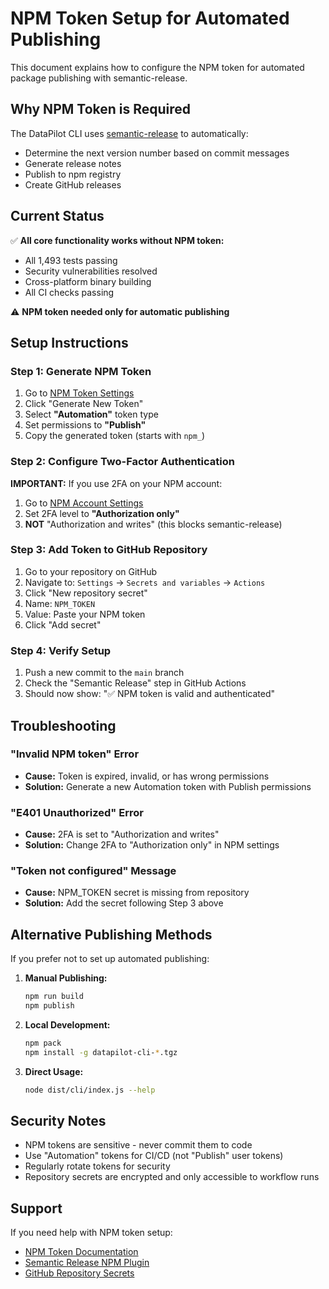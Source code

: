 # NPM Token Setup for Automated Publishing

This document explains how to configure the NPM token for automated package publishing with semantic-release.

## Why NPM Token is Required

The DataPilot CLI uses [semantic-release](https://github.com/semantic-release/semantic-release) to automatically:
- Determine the next version number based on commit messages
- Generate release notes
- Publish to npm registry
- Create GitHub releases

## Current Status

✅ **All core functionality works without NPM token:**
- All 1,493 tests passing
- Security vulnerabilities resolved  
- Cross-platform binary building
- All CI checks passing

⚠️ **NPM token needed only for automatic publishing**

## Setup Instructions

### Step 1: Generate NPM Token

1. Go to [NPM Token Settings](https://www.npmjs.com/settings/tokens)
2. Click "Generate New Token"
3. Select **"Automation"** token type
4. Set permissions to **"Publish"**
5. Copy the generated token (starts with `npm_`)

### Step 2: Configure Two-Factor Authentication

**IMPORTANT:** If you use 2FA on your NPM account:

1. Go to [NPM Account Settings](https://www.npmjs.com/settings/profile)
2. Set 2FA level to **"Authorization only"** 
3. **NOT** "Authorization and writes" (this blocks semantic-release)

### Step 3: Add Token to GitHub Repository

1. Go to your repository on GitHub
2. Navigate to: `Settings` → `Secrets and variables` → `Actions`
3. Click "New repository secret"
4. Name: `NPM_TOKEN`
5. Value: Paste your NPM token
6. Click "Add secret"

### Step 4: Verify Setup

1. Push a new commit to the `main` branch
2. Check the "Semantic Release" step in GitHub Actions
3. Should now show: "✅ NPM token is valid and authenticated"

## Troubleshooting

### "Invalid NPM token" Error

- **Cause:** Token is expired, invalid, or has wrong permissions
- **Solution:** Generate a new Automation token with Publish permissions

### "E401 Unauthorized" Error

- **Cause:** 2FA is set to "Authorization and writes"
- **Solution:** Change 2FA to "Authorization only" in NPM settings

### "Token not configured" Message

- **Cause:** NPM_TOKEN secret is missing from repository
- **Solution:** Add the secret following Step 3 above

## Alternative Publishing Methods

If you prefer not to set up automated publishing:

1. **Manual Publishing:**
   ```bash
   npm run build
   npm publish
   ```

2. **Local Development:**
   ```bash
   npm pack
   npm install -g datapilot-cli-*.tgz
   ```

3. **Direct Usage:**
   ```bash
   node dist/cli/index.js --help
   ```

## Security Notes

- NPM tokens are sensitive - never commit them to code
- Use "Automation" tokens for CI/CD (not "Publish" user tokens)
- Regularly rotate tokens for security
- Repository secrets are encrypted and only accessible to workflow runs

## Support

If you need help with NPM token setup:
- [NPM Token Documentation](https://docs.npmjs.com/creating-and-viewing-access-tokens)
- [Semantic Release NPM Plugin](https://github.com/semantic-release/npm)
- [GitHub Repository Secrets](https://docs.github.com/en/actions/security-guides/encrypted-secrets)